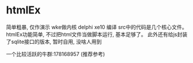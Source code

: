 # htmlEx
简单粗暴, 仅作演示
wke做内核
delphi xe10 编译
src中的代码是几个核心文件。
htmlEx功能简单, 不过把html文件当做脚本运行, 基本足够了。
此外还有给js封装了sqlite接口的版本, 暂时自用, 没啥人用到

一个比较活跃的牛群:178168957  (推荐参考)

